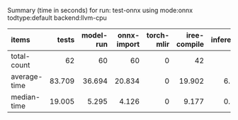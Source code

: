 Summary (time in seconds) for run: test-onnx using mode:onnx todtype:default backend:llvm-cpu

| items        |   tests |   model-run |   onnx-import |   torch-mlir |   iree-compile |   inference |
|:-------------|--------:|------------:|--------------:|-------------:|---------------:|------------:|
| total-count  |  62     |      60     |        60     |            0 |         42     |      16     |
| average-time |  83.709 |      36.694 |        20.834 |            0 |         19.902 |       6.279 |
| median-time  |  19.005 |       5.295 |         4.126 |            0 |          9.177 |       0.408 |
